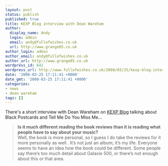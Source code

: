 ```yaml
---
layout: post
status: publish
published: true
title: KEXP Blog interview with Dean Wareham
author:
  display_name: Andy
  login: admin
  email: andy@fullofwishes.co.uk
  url: http://www.grange85.co.uk
author_login: admin
author_email: andy@fullofwishes.co.uk
author_url: http://www.grange85.co.uk
wordpress_id: 641
wordpress_url: http://www.fullofwishes.co.uk/2008/03/25/kexp-blog-interview-with-dean-wareham%e2%80%99s/
date: '2008-03-25 17:11:41 +0000'
date_gmt: '2008-03-25 17:11:41 +0000'
categories:
- news
- dean wareham
tags: []
---
```

<p>There's a short interview with Dean Wareham on <a href="http://depts.washington.edu/kexp/blog/?p=5323">KEXP Blog</a> talking about Black Postcards and Tell Me Do You Miss Me...</p>
<blockquote><p><strong>Is it much different reading the book reviews than it is reading what people have to say about your music?</strong><br />
Well, the book is more personal, so I guess I do take the reviews for it more personally as well . It’s not just an album; it’s my life. Everyone seems to have an idea how the book could be different. Some people say there’s too much detail about Galaxie 500, or there’s not enough about this or that area.</p></blockquote>
